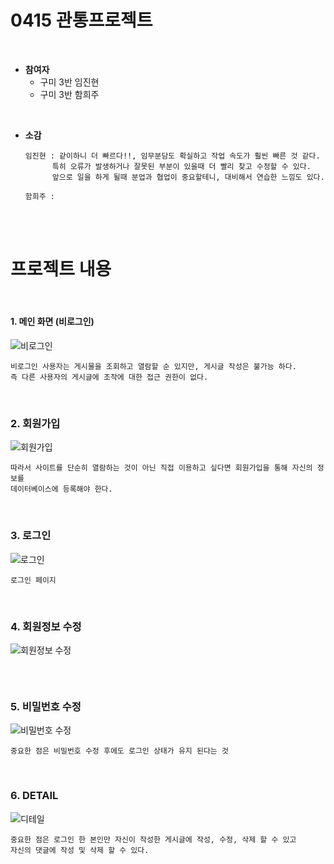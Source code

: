 # 0415 관통프로젝트

<br>

- **참여자**
  - 구미 3반 임진현
  - 구미 3반 함희주

<br>

- **소감**

  ```
  임진현 : 같이하니 더 빠르다!!, 임무분담도 확실하고 작업 속도가 훨씬 빠른 것 같다.
  		특히 오류가 발생하거나 잘못된 부분이 있을때 더 빨리 찾고 수정할 수 있다.
  		앞으로 일을 하게 될때 분업과 협업이 중요할테니, 대비해서 연습한 느낌도 있다.
  
  함희주 : 
  ```

<br>

<br>

# 프로젝트 내용

<br>

#### 1. 메인 화면 (비로그인)

![비로그인](https://user-images.githubusercontent.com/89068148/163546031-3e684127-8b11-4b0b-9ab6-612a57de44ec.png)

```
비로그인 사용자는 게시물을 조회하고 열람할 순 있지만, 게시글 작성은 불가능 하다.
즉 다른 사용자의 게시글에 조작에 대한 접근 권한이 없다. 
```

<br>

### 2. 회원가입

![회원가입](https://user-images.githubusercontent.com/89068148/163546368-1146eec3-3873-48fc-b71b-8dae93bd5dc7.png)

```
따라서 사이트를 단순히 열람하는 것이 아닌 직접 이용하고 싶다면 회원가입을 통해 자신의 정보를
데이터베이스에 등록해야 한다.
```

<br>

### 3. 로그인

![로그인](https://user-images.githubusercontent.com/89068148/163546525-ed85a2c5-1f1c-4da9-8f42-58d6e176d4c9.png)

```
로그인 페이지
```

<br>

### 4. 회원정보 수정

![회원정보 수정](https://user-images.githubusercontent.com/89068148/163546849-cc3d33b2-8087-4dda-b9f2-0e6007efe872.png)

```

```

<br>

### 5. 비밀번호 수정

![비밀번호 수정](https://user-images.githubusercontent.com/89068148/163547014-efb54a20-0815-490d-ab9d-79595e81318b.png)

```
중요한 점은 비밀번호 수정 후에도 로그인 상태가 유지 된다는 것
```

<br>

### 6. DETAIL 

![디테일](https://user-images.githubusercontent.com/89068148/163547071-6a67d3d6-dc37-4422-893a-3a559d17ef1f.png)

```
중요한 점은 로그인 한 본인만 자신이 작성한 게시글에 작성, 수정, 삭제 할 수 있고 
자신의 댓글에 작성 및 삭제 할 수 있다.
```

